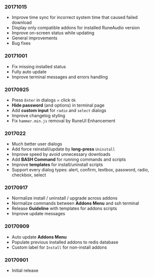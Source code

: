 ### 20171015
- Improve time sync for incorrect system time that caused failed download
- Display only compatible addons for installed RuneAudio version
- Improve on-screen status while updating
- General improvements
- Bug fixes

### 20171001
- Fix missing installed status
- Fully auto update
- Improve terminal messages  and errors handling

### 20170925
- Press `Enter` in dialogs = click `Ok`
- **Hide password** (and options) in terminal page
- Add **custom input** for `radio` and `select` dialogs
- Improve changelog styling
- Fix `hammer.min.js` removal by RuneUI Enhancement

### 2017022
- Much better user dialogs
- Add force reinstall/update by **long-press** `Uninstall`
- Improve speed by avoid unnecessary downloads
- Add **BASH Command** for running commands and scripts
- Improve **templates** for install/uninstall scripts
- Support every dialog types: alert, confirm, textbox, password, radio, checkbox, select

### 20170917
- Normalize install / uninstall / upgrade across addons
- Normalize commands between **Addons Menu** and ssh terminal
- Release **Guideline** with templates for addons scripts
- Improve update messages

### 20170909
- Auto update **Addons Menu**
- Populate previous installed addons to redis database
- Custom label for `Install` for non-install addons

### 20170901
- Initial release
